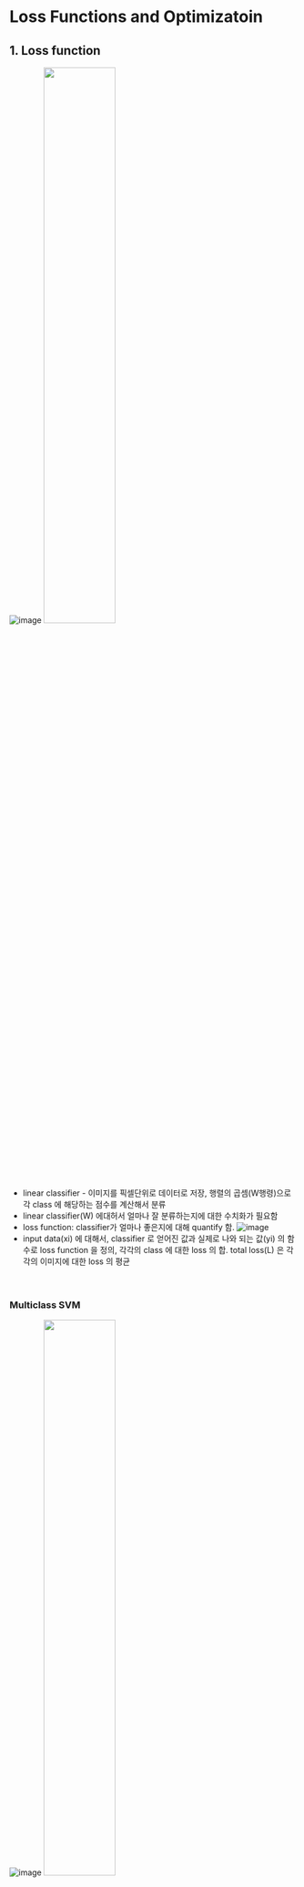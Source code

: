 # Loss Functions and Optimizatoin

## 1. Loss function
![image](https://user-images.githubusercontent.com/48700102/118359750-ee84e580-b5bf-11eb-9120-ed58f3280860.png)
<img src="https://user-images.githubusercontent.com/48700102/118359750-ee84e580-b5bf-11eb-9120-ed58f3280860.png" width="50%">
- linear classifier - 이미지를 픽셀단위로 데이터로 저장, 행렬의 곱셈(W행령)으로 각 class 에 해당하는 점수를 계산해서 분류
- linear classifier(W) 에대허서 얼마나 잘 분류하는지에 대한 수치화가 필요함
- loss function: classifier가 얼마나 좋은지에 대해 quantify 함.
![image](https://user-images.githubusercontent.com/48700102/118359763-fb093e00-b5bf-11eb-8ba9-cc599434ad8c.png)
- input data(xi) 에 대해서, classifier 로 얻어진 값과 실제로 나와 되는 값(yi) 의 함수로 loss function 을 정의, 각각의 class 에 대한 loss 의 합. total loss(L) 은 각각의 이미지에 대한 loss 의 평균
<br><br><br>

### Multiclass SVM
![image](https://user-images.githubusercontent.com/48700102/118359596-32c3b600-b5bf-11eb-82cb-1fc4e0572371.png)
<img src="https://user-images.githubusercontent.com/48700102/118359596-32c3b600-b5bf-11eb-82cb-1fc4e0572371.png" width="50%">
- 실제 class에대한 수치가 다른 class들의 수치에 비해 safety margin 보다 더 컸으면 좋겠다는 생각에서 착안. 만약 실제 class 수치에 보다 일정이상 이하면 loss 를 0으로, 그 이상이면 초과한 만큼으로 loss 를 설정함.
- safety margin(1) : absolute value 가 중요하지 않기 때문에(확대될수도 있고 축소될수도 있다), 1이라는 값에 주목하지 않아도 됨. 모델마다 정해짐.
- 만약 W 가 0으로 초기화 되었을떄 Li=class number-1 (debugging stratagy)
<br><br><br>

### Regularization in loss function
![image](https://user-images.githubusercontent.com/48700102/118359607-3ce5b480-b5bf-11eb-9649-1c306b6eeb89.png)
<img src="https://user-images.githubusercontent.com/48700102/118359607-3ce5b480-b5bf-11eb-9649-1c306b6eeb89.png" width="50%">
- 기존의 Loss function 에서는 traingin data 에만 의존했기 때문에, 실제 test data 에서는 잘 맞지 않을 위험이 있다.
- 이러한 overfitting 현상을 막아주기 위해서 loss function 에 regularization 을 해주는 함수를 추가해서 사용
- loss function=data loss+regularization
- 모델에 있어서 너무 complex 한 구조에 대해서 penalty를 부과한다.(dropout 도 regularization 중 하나임)
![image](https://user-images.githubusercontent.com/48700102/118359620-4838e000-b5bf-11eb-95cc-9fdefa13666f.png)
<img src="https://user-images.githubusercontent.com/48700102/118359620-4838e000-b5bf-11eb-95cc-9fdefa13666f.png" width="50%">
- 실제 w1,w2 가 있을떄, regularization function 에 의해 w1 에 더 많은 penalty를 부과한다.
<br><br><br>

### Softmax loss function
![image](https://user-images.githubusercontent.com/48700102/118359632-5424a200-b5bf-11eb-8768-d6fd55a87965.png)
<img src="https://user-images.githubusercontent.com/48700102/118359632-5424a200-b5bf-11eb-8768-d6fd55a87965.png" width="50%">
- Multiclass SVM loss 에서는 실제 수치에 특별한 의미가 없었지만, Softmax loss 에서는 각각의 class 에 대한 수치에 의미를 부여함.
- e 의 지수승으로 변환한 다음에 각각의 class 에 대한 확률로 치환한, 그리고 올바른 class 에 대한 확률을 -log를 취함.
- 올바른 class 에 대한-log(확률) 의 값을 계산함
- 초기 값이 0이면 softmax loss 는 log(class number) 가 된다 (debugging strategy)
<br><br><br>

### SVM loss vs Softmax function
![image](https://user-images.githubusercontent.com/48700102/118359643-61419100-b5bf-11eb-9f7e-9e2650d79d50.png)
<img src="https://user-images.githubusercontent.com/48700102/118359643-61419100-b5bf-11eb-9f7e-9e2650d79d50.png" width="50%">
- SVM loss: safety margin 더 아래에 만 있는거에 관심을 두기 때문에 학습 도중에 그 이하 값으로 내려가면 더 이상 신경을 안씀
- Softmax loss: 다른 값들도 고려해서 확률을 계산하기 때문에 올바른 class 에 대한 점수를 계속 키우고 해당 class 가 아닌 점수는 계속 낮추려고 학습함.
<br><br><br>

## 2. Optimization
- loss function 이 classifier 가 얼마나 좋은지를 나타내는 척도라면, Optimization은 loss를 줄일 수 있는 W 를 찾는 과정
- loss function 에 관여하는 parameter 를 조정 하면서 가장 작은 loss를 갖는 parameter를 찾으면 됨 (gradient)
![image](https://user-images.githubusercontent.com/48700102/118359674-86ce9a80-b5bf-11eb-89dc-717e8fcfef44.png)
<img src="https://user-images.githubusercontent.com/48700102/118359674-86ce9a80-b5bf-11eb-89dc-717e8fcfef44.png" width="50%">
- Numerical gradient: W 의 weight들을 조정하면서 loss 가 얼마나 바뀌는지를 관찰하고 찾아가는 방법 하지만 시간이 너무 오래 걸림
- Analytic gradient: 빠른 방법: 편미분 공식을 이용하면 훨씬 빠르게 계산 가능
-실제로는 Analytic gradient 방법으로 계산을 하면서, Numerical gradient 를 가지고 debugging 을 함.
<br><br><br>

### Gradient Descent
![image](https://user-images.githubusercontent.com/48700102/118359684-94842000-b5bf-11eb-8a7d-76d1665b68df.png)
<img src="https://user-images.githubusercontent.com/48700102/118359684-94842000-b5bf-11eb-8a7d-76d1665b68df.png" width="50%">
- gradient 를 계산한뒤에 parameter들을 gradient 의 반대 방향으로 진행(최솟값을 찾아가는 과정)
- 실제로는 Stochastic gradient descent를 이용함(batch size 별로 gradient descent 를 진행)






















